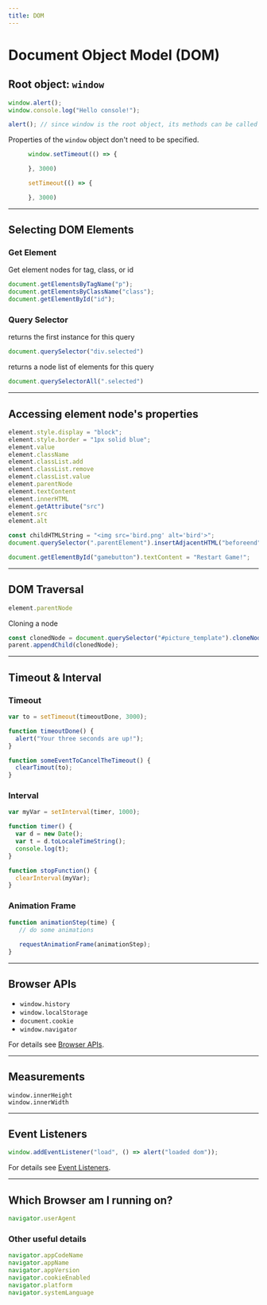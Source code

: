 ```yaml
---
title: DOM
---
```

<link href="../assets/style.css" rel="stylesheet">


# Document Object Model (DOM)

<section>

## Root object: `window`
```js
window.alert();
window.console.log("Hello console!");

alert(); // since window is the root object, its methods can be called without stating it
```

Properties of the `window` object don't need to be specified.
<figure>

```js
window.setTimeout(() => {

}, 3000)
```

```js
setTimeout(() => {

}, 3000)
```

</figure>

</section>

---

<section>

## Selecting DOM Elements

### Get Element

Get element nodes for tag, class, or id
```js
document.getElementsByTagName("p");
document.getElementsByClassName("class");
document.getElementById("id");
```


### Query Selector
returns the first instance for this query
```js
document.querySelector("div.selected")
```

returns a node list of elements for this query
```js
document.querySelectorAll(".selected")
```

</section>

---

<section>

## Accessing element node's properties

```js
element.style.display = "block";
element.style.border = "1px solid blue";
element.value
element.className
element.classList.add
element.classList.remove
element.classList.value
element.parentNode
element.textContent
element.innerHTML
element.getAttribute("src")
element.src
element.alt
```

```js
const childHTMLString = "<img src='bird.png' alt='bird'>";
document.querySelector(".parentElement").insertAdjacentHTML("beforeend", childHTMLString);
```

```js
document.getElementById("gamebutton").textContent = "Restart Game!";
```

</section>

---

<section>

## DOM Traversal

```js
element.parentNode
```

Cloning a node
```js
const clonedNode = document.querySelector("#picture_template").cloneNode(true);
parent.appendChild(clonedNode);
```

</section>

---

<section>

## Timeout & Interval

### Timeout
```js
var to = setTimeout(timeoutDone, 3000);

function timeoutDone() {
  alert("Your three seconds are up!");
}

function someEventToCancelTheTimeout() {
  clearTimout(to);
}
```


### Interval
```js
var myVar = setInterval(timer, 1000);

function timer() {
  var d = new Date();
  var t = d.toLocaleTimeString();
  console.log(t);
}

function stopFunction() {
  clearInterval(myVar);
}
```

### Animation Frame

```js
function animationStep(time) {
   // do some animations
   
   requestAnimationFrame(animationStep);
}
```


</section>

---

<section>

## Browser APIs

* `window.history`
* `window.localStorage`
* `document.cookie`
* `window.navigator`

For details see [Browser APIs](apis).

</section>

---

<section>

## Measurements

```
window.innerHeight
window.innerWidth
```

</section>

---

<section>

## Event Listeners

```js
window.addEventListener("load", () => alert("loaded dom"));
```

For details see [Event Listeners](events.md).

</section>

---

<section>

## Which Browser am I running on?

```js
navigator.userAgent
```

### Other useful details
```js
navigator.appCodeName
navigator.appName
navigator.appVersion
navigator.cookieEnabled
navigator.platform
navigator.systemLanguage
```

</section>